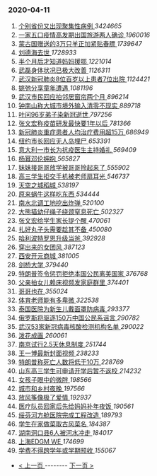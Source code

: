 ### 2020-04-11 
1. [ 个别省份又出现聚集性病例 ](https://s.weibo.com/weibo?q=%23%E4%B8%AA%E5%88%AB%E7%9C%81%E4%BB%BD%E5%8F%88%E5%87%BA%E7%8E%B0%E8%81%9A%E9%9B%86%E6%80%A7%E7%97%85%E4%BE%8B%23&Refer=top) *3424665*
1. [ 一家五口疫情高发期出国旅游两人确诊 ](https://s.weibo.com/weibo?q=%E4%B8%80%E5%AE%B6%E4%BA%94%E5%8F%A3%E7%96%AB%E6%83%85%E9%AB%98%E5%8F%91%E6%9C%9F%E5%87%BA%E5%9B%BD%E6%97%85%E6%B8%B8%E4%B8%A4%E4%BA%BA%E7%A1%AE%E8%AF%8A&Refer=top) *1960016*
1. [ 蒙古国赠送的3万只羊正加紧贴春膘 ](https://s.weibo.com/weibo?q=%23%E8%92%99%E5%8F%A4%E5%9B%BD%E8%B5%A0%E9%80%81%E7%9A%843%E4%B8%87%E5%8F%AA%E7%BE%8A%E6%AD%A3%E5%8A%A0%E7%B4%A7%E8%B4%B4%E6%98%A5%E8%86%98%23&Refer=top) *1739647*
1. [ 刘德海去世 ](https://s.weibo.com/weibo?q=%E5%88%98%E5%BE%B7%E6%B5%B7%E5%8E%BB%E4%B8%96&Refer=top) *1728933*
1. [ 半个月后才知道妈妈援鄂 ](https://s.weibo.com/weibo?q=%E5%8D%8A%E4%B8%AA%E6%9C%88%E5%90%8E%E6%89%8D%E7%9F%A5%E9%81%93%E5%A6%88%E5%A6%88%E6%8F%B4%E9%84%82&Refer=top) *1221014*
1. [ 武磊身体状况已极大改善 ](https://s.weibo.com/weibo?q=%E6%AD%A6%E7%A3%8A%E8%BA%AB%E4%BD%93%E7%8A%B6%E5%86%B5%E5%B7%B2%E6%9E%81%E5%A4%A7%E6%94%B9%E5%96%84&Refer=top) *1126311*
1. [ 武汉新冠肺炎8位百岁以上患者7位出院 ](https://s.weibo.com/weibo?q=%E6%AD%A6%E6%B1%89%E6%96%B0%E5%86%A0%E8%82%BA%E7%82%8E8%E4%BD%8D%E7%99%BE%E5%B2%81%E4%BB%A5%E4%B8%8A%E6%82%A3%E8%80%857%E4%BD%8D%E5%87%BA%E9%99%A2&Refer=top) *1124421*
1. [ 姚弛分享童年遭遇 ](https://s.weibo.com/weibo?q=%23%E5%A7%9A%E5%BC%9B%E5%88%86%E4%BA%AB%E7%AB%A5%E5%B9%B4%E9%81%AD%E9%81%87%23&Refer=top) *1081196*
1. [ 武汉市民回应拍邻居窗帘两个月 ](https://s.weibo.com/weibo?q=%E6%AD%A6%E6%B1%89%E5%B8%82%E6%B0%91%E5%9B%9E%E5%BA%94%E6%8B%8D%E9%82%BB%E5%B1%85%E7%AA%97%E5%B8%98%E4%B8%A4%E4%B8%AA%E6%9C%88&Refer=top) *896214*
1. [ 钟南山称大城市境外输入清零不现实 ](https://s.weibo.com/weibo?q=%23%E9%92%9F%E5%8D%97%E5%B1%B1%E7%A7%B0%E5%A4%A7%E5%9F%8E%E5%B8%82%E5%A2%83%E5%A4%96%E8%BE%93%E5%85%A5%E6%B8%85%E9%9B%B6%E4%B8%8D%E7%8E%B0%E5%AE%9E%23&Refer=top) *889718*
1. [ 叶问96岁弟子染新冠逝世 ](https://s.weibo.com/weibo?q=%23%E5%8F%B6%E9%97%AE96%E5%B2%81%E5%BC%9F%E5%AD%90%E6%9F%93%E6%96%B0%E5%86%A0%E9%80%9D%E4%B8%96%23&Refer=top) *797256*
1. [ 张文宏称疫苗研发最快要1年以后 ](https://s.weibo.com/weibo?q=%E5%BC%A0%E6%96%87%E5%AE%8F%E7%A7%B0%E7%96%AB%E8%8B%97%E7%A0%94%E5%8F%91%E6%9C%80%E5%BF%AB%E8%A6%811%E5%B9%B4%E4%BB%A5%E5%90%8E&Refer=top) *781366*
1. [ 新冠肺炎重症患者人均治疗费用超15万 ](https://s.weibo.com/weibo?q=%23%E6%96%B0%E5%86%A0%E8%82%BA%E7%82%8E%E9%87%8D%E7%97%87%E6%82%A3%E8%80%85%E4%BA%BA%E5%9D%87%E6%B2%BB%E7%96%97%E8%B4%B9%E7%94%A8%E8%B6%8515%E4%B8%87%23&Refer=top) *686949*
1. [ 纽约市长回应无人岛埋尸 ](https://s.weibo.com/weibo?q=%23%E7%BA%BD%E7%BA%A6%E5%B8%82%E9%95%BF%E5%9B%9E%E5%BA%94%E6%97%A0%E4%BA%BA%E5%B2%9B%E5%9F%8B%E5%B0%B8%23&Refer=top) *653391*
1. [ 意大利一市长为抗疫医生主持婚礼 ](https://s.weibo.com/weibo?q=%23%E6%84%8F%E5%A4%A7%E5%88%A9%E4%B8%80%E5%B8%82%E9%95%BF%E4%B8%BA%E6%8A%97%E7%96%AB%E5%8C%BB%E7%94%9F%E4%B8%BB%E6%8C%81%E5%A9%9A%E7%A4%BC%23&Refer=top) *569409*
1. [ 杨幂邓伦拥抱 ](https://s.weibo.com/weibo?q=%23%E6%9D%A8%E5%B9%82%E9%82%93%E4%BC%A6%E6%8B%A5%E6%8A%B1%23&Refer=top) *565827*
1. [ 妹妹接哥哥放学被哥哥拎起来了 ](https://s.weibo.com/weibo?q=%23%E5%A6%B9%E5%A6%B9%E6%8E%A5%E5%93%A5%E5%93%A5%E6%94%BE%E5%AD%A6%E8%A2%AB%E5%93%A5%E5%93%A5%E6%8B%8E%E8%B5%B7%E6%9D%A5%E4%BA%86%23&Refer=top) *555902*
1. [ 高三学生拒交手机被老师扇耳光 ](https://s.weibo.com/weibo?q=%23%E9%AB%98%E4%B8%89%E5%AD%A6%E7%94%9F%E6%8B%92%E4%BA%A4%E6%89%8B%E6%9C%BA%E8%A2%AB%E8%80%81%E5%B8%88%E6%89%87%E8%80%B3%E5%85%89%23&Refer=top) *546737*
1. [ 天空之城稻城 ](https://s.weibo.com/weibo?q=%23%E5%A4%A9%E7%A9%BA%E4%B9%8B%E5%9F%8E%E7%A8%BB%E5%9F%8E%23&Refer=top) *538197*
1. [ 原来蜗牛这样吃东西 ](https://s.weibo.com/weibo?q=%23%E5%8E%9F%E6%9D%A5%E8%9C%97%E7%89%9B%E8%BF%99%E6%A0%B7%E5%90%83%E4%B8%9C%E8%A5%BF%23&Refer=top) *534444*
1. [ 南水北调工地挖出炸弹 ](https://s.weibo.com/weibo?q=%E5%8D%97%E6%B0%B4%E5%8C%97%E8%B0%83%E5%B7%A5%E5%9C%B0%E6%8C%96%E5%87%BA%E7%82%B8%E5%BC%B9&Refer=top) *520100*
1. [ 大熊猫幼仔绳子绕颈窒息死亡 ](https://s.weibo.com/weibo?q=%23%E5%A4%A7%E7%86%8A%E7%8C%AB%E5%B9%BC%E4%BB%94%E7%BB%B3%E5%AD%90%E7%BB%95%E9%A2%88%E7%AA%92%E6%81%AF%E6%AD%BB%E4%BA%A1%23&Refer=top) *502327*
1. [ 张文宏给学生家长提个醒 ](https://s.weibo.com/weibo?q=%E5%BC%A0%E6%96%87%E5%AE%8F%E7%BB%99%E5%AD%A6%E7%94%9F%E5%AE%B6%E9%95%BF%E6%8F%90%E4%B8%AA%E9%86%92&Refer=top) *470061*
1. [ 扎好丸子头需要趁其不备 ](https://s.weibo.com/weibo?q=%23%E6%89%8E%E5%A5%BD%E4%B8%B8%E5%AD%90%E5%A4%B4%E9%9C%80%E8%A6%81%E8%B6%81%E5%85%B6%E4%B8%8D%E5%A4%87%23&Refer=top) *450080*
1. [ 哈利波特罗恩升级当爸 ](https://s.weibo.com/weibo?q=%23%E5%93%88%E5%88%A9%E6%B3%A2%E7%89%B9%E7%BD%97%E6%81%A9%E5%8D%87%E7%BA%A7%E5%BD%93%E7%88%B8%23&Refer=top) *392928*
1. [ 穿出来的女团风 ](https://s.weibo.com/weibo?q=%23%E7%A9%BF%E5%87%BA%E6%9D%A5%E7%9A%84%E5%A5%B3%E5%9B%A2%E9%A3%8E%23&Refer=top) *387123*
1. [ 西安开元商城 ](https://s.weibo.com/weibo?q=%E8%A5%BF%E5%AE%89%E5%BC%80%E5%85%83%E5%95%86%E5%9F%8E&Refer=top) *381005*
1. [ 剑桥大学 ](https://s.weibo.com/weibo?q=%E5%89%91%E6%A1%A5%E5%A4%A7%E5%AD%A6&Refer=top) *379440*
1. [ 特朗普签令惩罚拒绝本国公民离美国家 ](https://s.weibo.com/weibo?q=%23%E7%89%B9%E6%9C%97%E6%99%AE%E7%AD%BE%E4%BB%A4%E6%83%A9%E7%BD%9A%E6%8B%92%E7%BB%9D%E6%9C%AC%E5%9B%BD%E5%85%AC%E6%B0%91%E7%A6%BB%E7%BE%8E%E5%9B%BD%E5%AE%B6%23&Refer=top) *376768*
1. [ 父亲拍女儿赖床视频发家庭群里 ](https://s.weibo.com/weibo?q=%23%E7%88%B6%E4%BA%B2%E6%8B%8D%E5%A5%B3%E5%84%BF%E8%B5%96%E5%BA%8A%E8%A7%86%E9%A2%91%E5%8F%91%E5%AE%B6%E5%BA%AD%E7%BE%A4%E9%87%8C%23&Refer=top) *374401*
1. [ 哥哥也在 ](https://s.weibo.com/weibo?q=%23%E5%93%A5%E5%93%A5%E4%B9%9F%E5%9C%A8%23&Refer=top) *355024*
1. [ 体育老师能有多卑微 ](https://s.weibo.com/weibo?q=%23%E4%BD%93%E8%82%B2%E8%80%81%E5%B8%88%E8%83%BD%E6%9C%89%E5%A4%9A%E5%8D%91%E5%BE%AE%23&Refer=top) *322538*
1. [ 泰国医院为新生儿戴面罩防病毒 ](https://s.weibo.com/weibo?q=%E6%B3%B0%E5%9B%BD%E5%8C%BB%E9%99%A2%E4%B8%BA%E6%96%B0%E7%94%9F%E5%84%BF%E6%88%B4%E9%9D%A2%E7%BD%A9%E9%98%B2%E7%97%85%E6%AF%92&Refer=top) *293377*
1. [ 俄罗斯将驱逐150万中国公民系谣言 ](https://s.weibo.com/weibo?q=%23%E4%BF%84%E7%BD%97%E6%96%AF%E5%B0%86%E9%A9%B1%E9%80%90150%E4%B8%87%E4%B8%AD%E5%9B%BD%E5%85%AC%E6%B0%91%E7%B3%BB%E8%B0%A3%E8%A8%80%23&Refer=top) *290782*
1. [ 武汉53家新冠病毒核酸检测机构名单 ](https://s.weibo.com/weibo?q=%E6%AD%A6%E6%B1%8953%E5%AE%B6%E6%96%B0%E5%86%A0%E7%97%85%E6%AF%92%E6%A0%B8%E9%85%B8%E6%A3%80%E6%B5%8B%E6%9C%BA%E6%9E%84%E5%90%8D%E5%8D%95&Refer=top) *290022*
1. [ 泼花成画 ](https://s.weibo.com/weibo?q=%23%E6%B3%BC%E8%8A%B1%E6%88%90%E7%94%BB%23&Refer=top) *260061*
1. [ 南京试行2.5天休息制度 ](https://s.weibo.com/weibo?q=%23%E5%8D%97%E4%BA%AC%E8%AF%95%E8%A1%8C2.5%E5%A4%A9%E4%BC%91%E6%81%AF%E5%88%B6%E5%BA%A6%23&Refer=top) *251744*
1. [ 王一博最新封面视频 ](https://s.weibo.com/weibo?q=%23%E7%8E%8B%E4%B8%80%E5%8D%9A%E6%9C%80%E6%96%B0%E5%B0%81%E9%9D%A2%E8%A7%86%E9%A2%91%23&Refer=top) *238233*
1. [ 特朗普称死亡人数将低于10万 ](https://s.weibo.com/weibo?q=%23%E7%89%B9%E6%9C%97%E6%99%AE%E7%A7%B0%E6%AD%BB%E4%BA%A1%E4%BA%BA%E6%95%B0%E5%B0%86%E4%BD%8E%E4%BA%8E10%E4%B8%87%23&Refer=top) *228769*
1. [ 山东高三学生可申请开学后暂不返校 ](https://s.weibo.com/weibo?q=%E5%B1%B1%E4%B8%9C%E9%AB%98%E4%B8%89%E5%AD%A6%E7%94%9F%E5%8F%AF%E7%94%B3%E8%AF%B7%E5%BC%80%E5%AD%A6%E5%90%8E%E6%9A%82%E4%B8%8D%E8%BF%94%E6%A0%A1&Refer=top) *214232*
1. [ 女孩子眼中的微胖 ](https://s.weibo.com/weibo?q=%23%E5%A5%B3%E5%AD%A9%E5%AD%90%E7%9C%BC%E4%B8%AD%E7%9A%84%E5%BE%AE%E8%83%96%23&Refer=top) *198566*
1. [ 城市和乡村夜晚 ](https://s.weibo.com/weibo?q=%23%E5%9F%8E%E5%B8%82%E5%92%8C%E4%B9%A1%E6%9D%91%E5%A4%9C%E6%99%9A%23&Refer=top) *197566*
1. [ 放风筝像极了爱情 ](https://s.weibo.com/weibo?q=%23%E6%94%BE%E9%A3%8E%E7%AD%9D%E5%83%8F%E6%9E%81%E4%BA%86%E7%88%B1%E6%83%85%23&Refer=top) *192937*
1. [ 医疗队员回家后先给妈妈补年夜饭 ](https://s.weibo.com/weibo?q=%E5%8C%BB%E7%96%97%E9%98%9F%E5%91%98%E5%9B%9E%E5%AE%B6%E5%90%8E%E5%85%88%E7%BB%99%E5%A6%88%E5%A6%88%E8%A1%A5%E5%B9%B4%E5%A4%9C%E9%A5%AD&Refer=top) *190561*
1. [ 绥芬河方舱医院完成工程改造 ](https://s.weibo.com/weibo?q=%E7%BB%A5%E8%8A%AC%E6%B2%B3%E6%96%B9%E8%88%B1%E5%8C%BB%E9%99%A2%E5%AE%8C%E6%88%90%E5%B7%A5%E7%A8%8B%E6%94%B9%E9%80%A0&Refer=top) *189793*
1. [ 学生在家做菜取古风菜名 ](https://s.weibo.com/weibo?q=%23%E5%AD%A6%E7%94%9F%E5%9C%A8%E5%AE%B6%E5%81%9A%E8%8F%9C%E5%8F%96%E5%8F%A4%E9%A3%8E%E8%8F%9C%E5%90%8D%23&Refer=top) *184387*
1. [ 湖南洞口县6人被河水冲走 ](https://s.weibo.com/weibo?q=%E6%B9%96%E5%8D%97%E6%B4%9E%E5%8F%A3%E5%8E%BF6%E4%BA%BA%E8%A2%AB%E6%B2%B3%E6%B0%B4%E5%86%B2%E8%B5%B0&Refer=top) *184017*
1. [ 上海EDGM WE ](https://s.weibo.com/weibo?q=%E4%B8%8A%E6%B5%B7EDGM%20WE&Refer=top) *174699*
1. [ 学费不得跨学年或学期预收 ](https://s.weibo.com/weibo?q=%23%E5%AD%A6%E8%B4%B9%E4%B8%8D%E5%BE%97%E8%B7%A8%E5%AD%A6%E5%B9%B4%E6%88%96%E5%AD%A6%E6%9C%9F%E9%A2%84%E6%94%B6%23&Refer=top) *155067* 

- [ < 上一页 ](https://github.com/able8/weibo-hot-record/blob/master/2020-04-10.md) -------- [ 下一页 > ](https://github.com/able8/weibo-hot-record/blob/master/2020-04-12.md)